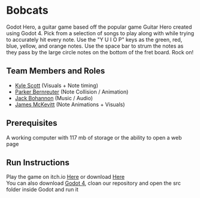 # Bobcats

Godot Hero, a guitar game based off the popular game Guitar Hero created using Godot 4. Pick from a selection of songs to play along with while trying to accurately hit every note. 
Use the "Y U I O P" keys as the green, red, blue, yellow, and orange notes. Use the space bar to strum the notes as they pass by the large circle notes on the bottom 
of the fret board. Rock on!

## Team Members and Roles

* [Kyle Scott](https://github.com/kyle512/CIS350-HW2-Scott.git) (Visuals + Note timing)
* [Parker Bernreuter](https://github.com/pbernreuter/CIS350-HW2-Bernreuter.git) (Note Collision / Animation)
* [Jack Bohannon](https://github.com/jackbohan12/CIS350-HW2-Bohannon) (Music / Audio)
* [James McKevitt](https://github.com/jemckevitt/CIS350-HW2-McKevitt) (Note Animations + Visuals)

## Prerequisites

A working computer with 117 mb of storage or the ability to open a web page

## Run Instructions

Play the game on itch.io [Here](https://kyle512.itch.io/godot-hero) or download [Here](https://kyle512.itch.io/godot-hero-exe) <br>
You can also download [Godot 4](https://godotengine.org/), cloan our repository and open the src folder inside Godot and run it
